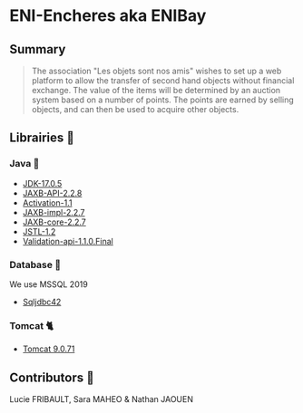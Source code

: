 # ENI-Encheres aka ENIBay
## Summary

>The association "Les objets sont nos amis" wishes to set up a web platform to allow the transfer of second hand objects without financial exchange. The value of the items will be determined by an auction system based on a number of points. The points are earned by selling objects, and can then be used to acquire other objects.

## Librairies 📖

### Java 🍵
- [JDK-17.0.5](https://www.oracle.com/java/technologies/javase/jdk17-archive-downloads.html)
- [JAXB-API-2.2.8](https://mvnrepository.com/artifact/javax.xml.bind/jaxb-api)
- [Activation-1.1](https://mvnrepository.com/artifact/javax.xml.bind/activation)
- [JAXB-impl-2.2.7](https://mvnrepository.com/artifact/javax.xml.bind/jaxb-impl)
- [JAXB-core-2.2.7](https://mvnrepository.com/artifact/javax.xml.bind/jaxb-core)
- [JSTL-1.2](https://mvnrepository.com/artifact/javax.servlet.jsp.jstl/jstl)
- [Validation-api-1.1.0.Final](https://mvnrepository.com/artifact/javax.validation/validation-api)

### Database 📑
We use MSSQL 2019
- [Sqljdbc42](https://mvnrepository.com/artifact/com.microsoft.sqlserver/sqljdbc42)
### Tomcat 🐈
- [Tomcat 9.0.71](https://archive.apache.org/dist/tomcat/tomcat-9/v9.0.71/)

## Contributors 💜

Lucie FRIBAULT, Sara MAHEO & Nathan JAOUEN
